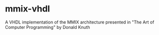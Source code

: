 mmix-vhdl
=========

A VHDL implementation of the MMIX architecture presented in "The Art of Computer Programming" by Donald Knuth